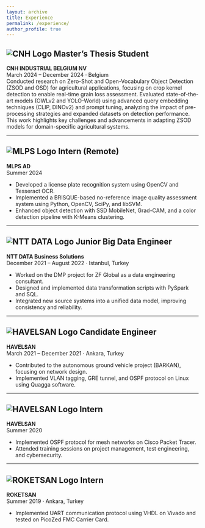 ```yaml
---
layout: archive
title: Experience
permalink: /experience/
author_profile: true
---
```


## ![CNH Logo](path-to-cnh-logo.png) Master’s Thesis Student
**CNH INDUSTRIAL BELGIUM NV**  
March 2024 – December 2024 · Belgium  
Conducted research on Zero-Shot and Open-Vocabulary Object Detection (ZSOD and OSD) for agricultural applications, focusing on crop kernel detection to enable real-time grain loss assessment. Evaluated state-of-the-art models (OWLv2 and YOLO-World) using advanced query embedding techniques (CLIP, DINOv2) and prompt tuning, analyzing the impact of pre-processing strategies and expanded datasets on detection performance. This work highlights key challenges and advancements in adapting ZSOD models for domain-specific agricultural systems.

---

## ![MLPS Logo](path-to-mlps-logo.png) Intern (Remote)
**MLPS AD**  
Summer 2024  
- Developed a license plate recognition system using OpenCV and Tesseract OCR.
- Implemented a BRISQUE-based no-reference image quality assessment system using Python, OpenCV, SciPy, and libSVM.
- Enhanced object detection with SSD MobileNet, Grad-CAM, and a color detection pipeline with K-Means clustering.

---

## ![NTT DATA Logo](path-to-ntt-logo.png) Junior Big Data Engineer
**NTT DATA Business Solutions**  
December 2021 – August 2022 · Istanbul, Turkey  
- Worked on the DMP project for ZF Global as a data engineering consultant.
- Designed and implemented data transformation scripts with PySpark and SQL.
- Integrated new source systems into a unified data model, improving consistency and reliability.

---

## ![HAVELSAN Logo](path-to-havelsan-logo.png) Candidate Engineer
**HAVELSAN**  
March 2021 – December 2021 · Ankara, Turkey  
- Contributed to the autonomous ground vehicle project (BARKAN), focusing on network design.
- Implemented VLAN tagging, GRE tunnel, and OSPF protocol on Linux using Quagga software.

---

## ![HAVELSAN Logo](path-to-havelsan-logo.png) Intern
**HAVELSAN**  
Summer 2020  
- Implemented OSPF protocol for mesh networks on Cisco Packet Tracer.
- Attended training sessions on project management, test engineering, and cybersecurity.

---

## ![ROKETSAN Logo](path-to-roketsan-logo.png) Intern
**ROKETSAN**  
Summer 2019 · Ankara, Turkey  
- Implemented UART communication protocol using VHDL on Vivado and tested on PicoZed FMC Carrier Card.
